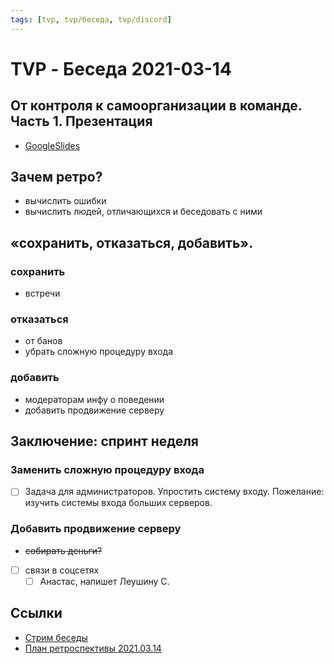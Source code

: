 ```yaml
---
tags: [tvp, tvp/беседа, tvp/discord]
---
```

# TVP - Беседа 2021-03-14

## От контроля к самоорганизации в команде. Часть 1. Презентация

- [GoogleSlides](https://docs.google.com/presentation/d/1eRewWV867Rv5QjWx_Hvu7OpWJlrDVkCdIN5wupexjHU/edit?usp=sharing)

## Зачем ретро?
  * вычислить ошибки
  * вычислить людей, отличающихся и беседовать с ними

## «сохранить, отказаться, добавить».

### сохранить
- встречи

### отказаться
- от банов
- убрать сложную процедуру входа

### добавить
- модераторам инфу о поведении
- добавить продвижение серверу


## Заключение: спринт неделя

### Заменить сложную процедуру входа

- [ ] Задача для администраторов. Упростить систему входу. Пожелание: изучить системы входа больших серверов.


### Добавить продвижение серверу

- ~~собирать деньги?~~
- [ ] связи в соцсетях
  - [ ] Анастас, напишет Леушину С.

## Ссылки

- [Стрим беседы](https://youtu.be/lnhTn67k1JY)
- [План ретроспективы 2021.03.14](https://docs.google.com/document/d/168TdxtZlohUDxq-7Nhqn66R9xr2OVBHDdCGdHwCXSlU/edit?usp=sharing)